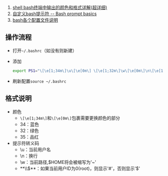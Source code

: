 1. [shell bash终端中输出的颜色和格式详解(超详细)](https://blog.csdn.net/u010632165/article/details/92811856)
2. [自定义bash提示符 -- Bash prompt basics](http://adamcavendish.is-programmer.com/posts/35659.html)
3. [bash各个配置文件说明](https://www.cnblogs.com/joneykk/archive/2010/05/06/2499801.html)

## 操作流程

- 打开`~/.bashrc`（如没有则新建）

- 添加

  ```bash
  export PS1="\[\e[1;34m\]\u\[\e[0m\] \[\e[1;32m\]\w\[\e[0m\]\n\[\e[1;35m\]\\$\[\e[0m\] "
  ```

- 刷新配置`source ~/.bashrc`

## 格式说明

- 颜色
  - `\[\e[1;34m\]`和`\[\e[0m\]`包裹需要更换颜色的部分
  - 34：蓝色
  - 32：绿色
  - 35：品红
- 提示符转义码
  - \u：当前用户名
  - \n：换行
  - \w：当前路径,$HOME将会被缩写为'~'
  - **\\\\$**：如果当前用户ID为0(root)，则显示'#'，否则显示'$'

